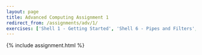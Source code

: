 ```yaml
---
layout: page
title: Advanced Computing Assignment 1
redirect_from: /assignments/adv/1/
exercises: ['Shell 1 - Getting Started', 'Shell 6 - Pipes and Filters', 'Shell 7 - For Loops + Other Peoples Programs']
---
```


{% include assignment.html %}
